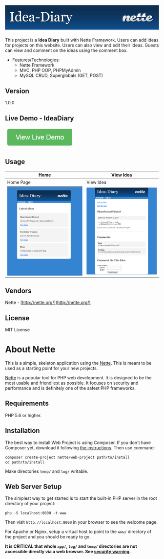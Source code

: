 # ![alt tag](https://github.com/Jyotsna-Singh/Nette-IdeaDiary/blob/master/www/logo.PNG)

This project is a **Idea Diary** built with Nette Framework. Users can add ideas for projects on this website. Users can also view and edit their ideas. Guests can view and comment on the ideas using the comment box.

  * Features/Technologies: 
    * Nette Framework
    * MVC, PHP OOP, PHPMyAdmin
    * MySQL CRUD, Superglobals (GET, POST)

## Version
1.0.0

## Live Demo - IdeaDiary
[![alt tag](https://github.com/Jyotsna-Singh/SearchVidz-YoutubeAPI/blob/master/img/green-button.PNG)](http://jyotsnasingh.com/projects/Nette/IdeaDiary/www/)


## Usage

**Home** | **View Idea**
--- | ---
Home Page | View Idea
![alt text](https://github.com/Jyotsna-Singh/Nette-IdeaDiary/blob/master/www/home.PNG)  | ![alt text](https://github.com/Jyotsna-Singh/Nette-IdeaDiary/blob/master/www/idea.PNG)

## Vendors
Nette - [http://nette.org/](http://nette.org/)  
 

## License
MIT License


About Nette 
=================

This is a simple, skeleton application using the [Nette](https://nette.org). This is meant to
be used as a starting point for your new projects.

[Nette](https://nette.org) is a popular tool for PHP web development.
It is designed to be the most usable and friendliest as possible. It focuses
on security and performance and is definitely one of the safest PHP frameworks.


Requirements
------------

PHP 5.6 or higher.


Installation
------------

The best way to install Web Project is using Composer. If you don't have Composer yet,
download it following [the instructions](https://doc.nette.org/composer). Then use command:

	composer create-project nette/web-project path/to/install
	cd path/to/install


Make directories `temp/` and `log/` writable.


Web Server Setup
----------------

The simplest way to get started is to start the built-in PHP server in the root directory of your project:

	php -S localhost:8000 -t www

Then visit `http://localhost:8000` in your browser to see the welcome page.

For Apache or Nginx, setup a virtual host to point to the `www/` directory of the project and you
should be ready to go.

**It is CRITICAL that whole `app/`, `log/` and `temp/` directories are not accessible directly
via a web browser. See [security warning](https://nette.org/security-warning).**
